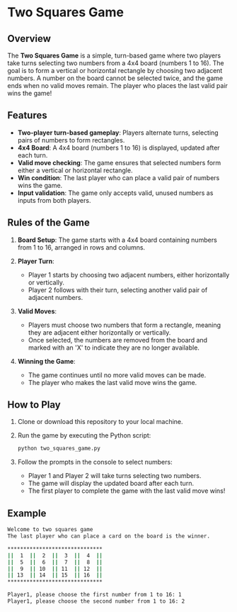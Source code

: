 # Two Squares Game

## Overview

The **Two Squares Game** is a simple, turn-based game where two players take turns selecting two numbers from a 4x4 board (numbers 1 to 16). The goal is to form a vertical or horizontal rectangle by choosing two adjacent numbers. A number on the board cannot be selected twice, and the game ends when no valid moves remain. The player who places the last valid pair wins the game!

## Features

- **Two-player turn-based gameplay**: Players alternate turns, selecting pairs of numbers to form rectangles.
- **4x4 Board**: A 4x4 board (numbers 1 to 16) is displayed, updated after each turn.
- **Valid move checking**: The game ensures that selected numbers form either a vertical or horizontal rectangle.
- **Win condition**: The last player who can place a valid pair of numbers wins the game.
- **Input validation**: The game only accepts valid, unused numbers as inputs from both players.
  
## Rules of the Game

1. **Board Setup**: The game starts with a 4x4 board containing numbers from 1 to 16, arranged in rows and columns.
   
2. **Player Turn**: 
    - Player 1 starts by choosing two adjacent numbers, either horizontally or vertically. 
    - Player 2 follows with their turn, selecting another valid pair of adjacent numbers.

3. **Valid Moves**: 
    - Players must choose two numbers that form a rectangle, meaning they are adjacent either horizontally or vertically.
    - Once selected, the numbers are removed from the board and marked with an 'X' to indicate they are no longer available.

4. **Winning the Game**: 
    - The game continues until no more valid moves can be made.
    - The player who makes the last valid move wins the game.

## How to Play

1. Clone or download this repository to your local machine.
   
2. Run the game by executing the Python script:

    ```bash
    python two_squares_game.py
    ```

3. Follow the prompts in the console to select numbers:
    - Player 1 and Player 2 will take turns selecting two numbers.
    - The game will display the updated board after each turn.
    - The first player to complete the game with the last valid move wins!

## Example

```bash
Welcome to two squares game
The last player who can place a card on the board is the winner.

******************************
||  1  ||  2  ||  3  ||  4  ||
||  5  ||  6  ||  7  ||  8  ||
||  9  || 10  || 11  || 12  ||
|| 13  || 14  || 15  || 16  ||
******************************

Player1, please choose the first number from 1 to 16: 1
Player1, please choose the second number from 1 to 16: 2
